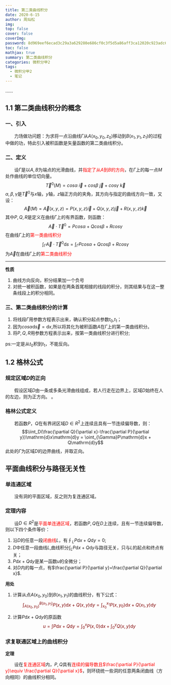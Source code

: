 ```yaml
---
title: 第二类曲线积分
date: 2020-6-15
author: 周灿松
img: 
top: false
cover: false
coverImg: 
password: 8d969eef6ecad3c29a3a629280e686cf0c3f5d5a86aff3ca12020c923adc6c92
toc: false
mathjax: true
summary: 第二类曲线积分
categories: 微积分甲2
tags:
  - 微积分甲2
  - 笔记
---
```


……

<!-- more -->

## 1.1 第二类曲线积分的概念

### 一、引入

&emsp;&emsp;力场做功问题：为求将一点沿曲线$\Gamma$从$A(x_0,y_0,z_0)$移动到$B(x_1,y_1,z_1)$的过程中做的功，特此引入被积函数是矢量函数的第二类曲线积分。

### 二、定义

&emsp;&emsp;设$\Gamma$是以$A,B$为端点的光滑曲线，并<font color=red>指定了从$A$到$B$的方向</font>，在$\Gamma$上的每一点$M$处作曲线的单位切向量。
$$\vec T^0(M) = cos \alpha \ \vec i + cos\beta\ \vec j + cos\gamma\ \vec k$$
$\alpha,\beta,\gamma$是$\vec T^0$与$x$轴，$y$轴，$z$轴正方向的夹角，其方向与指定的曲线方向一致，又设：
$$\vec A(M) = \vec A(x,y,z) = P(x,y,z)\vec i + Q(x,y,z)\vec j + R(x,y,z)\vec k$$
其中$P,Q,R$是定义在曲线$\Gamma$上的有界函数，则函数：
$$\vec A \cdot \vec T^0 = Pcos\alpha + Qcos\beta + Rcos\gamma$$
在曲线$\Gamma$上的<font color=red>第一类曲线积分</font>
$$\int_{\Gamma}\vec A\cdot\vec T^0\mathrm{d}s = \int_{\Gamma}Pcos\alpha + Qcos\beta + Rcos\gamma$$
为$\vec A$在曲线$\Gamma$上的<font color=red>第二类曲线积分</font>

---

**性质**

1. 曲线方向反向，积分结果加一个负号
2. 对统一被积函数，如果是在两条首尾相接的线段的积分，则其结果与在这一整条线段上的积分相同。

### 三、第二类曲线积分的计算

1. 将线段$\Gamma$用参数方程表示出来，确认积分起点参数$t_0$,$t_1$；
2. 因为$cos\alpha\mathrm{d}\vec s = \mathrm{d}x$,所以将其化为被积函数$A$在$\Gamma$上的第一类曲线积分。
3. 将$P,Q,R$用参数方程表示出来，按第一类曲线积分进行积分;

ps:一定是从$t_0$积到$t_1$，不能反向。

## 1.2 格林公式

### 规定区域$D$的正向

&emsp;&emsp;假设区域$D$由一条或多条光滑曲线组成，若人行走在边界上，区域$D$始终在人的左边，则为正方向。
。

### 格林公式定义

&emsp;&emsp;若函数$P，Q$在有界闭区域$D \in R^2$上连续且具有一节连续偏导数，则：
$$\iint_D(\frac{\partial Q}{\partial x}-\frac{\partial P}{\partial y})\mathrm{d}x\mathrm{d}y = \oint_{\Gamma}P\mathrm{d}x + Q\mathrm{d}y$$
此处的$\Gamma$为区域$D$的边界曲线，并取正向。

## 平面曲线积分与路径无关性

### 单连通区域

&emsp;&emsp;没有洞的平面区域，反之则为复连通区域。

### 定理内容

&emsp;&emsp;设$D\in R^2$是<font color=red>平面单连通区域</font>，若函数$P,Q$在$D$上连续，且有一节连续偏导数，则以下四个条件等价：

1. 沿$D$的任意一段<font color=red>闭曲线</font>$L$，有$\oint_LP\mathrm{d}x + Q\mathrm{d}y = 0$;
2. $D$中任意一段曲线$L$,曲线积分$\int_LP\mathrm{d}x + Q\mathrm{d}y$与路径无关，只与$L$的起点和终点有关；
3. $P\mathrm{d}x + Q\mathrm{d}y$是某一函数$u$的全微分；
4. 对$D$内的每一点，有$\frac{\partial P}{\partial y}=\frac{\partial Q}{\partial x}$.

**用处**

1. 计算从点$A(x_0,y_0)$到$B(x_1,y_1)$的曲线积分，有下公式：
   <font color=maroon>
   $$\int_{A(x_0,y_0)}^{B(x_1,y_1)}P(x,y)\mathrm{d}x + Q(x,y)\mathrm{d}y = \int_{x_0}^{x_1}P(x,y_0)\mathrm{d}x + Q(x_1,y)\mathrm{d}y$$
   </font>

2. 计算$P\mathrm{d}x + Q\mathrm{d}y$的原函数
   <font color=maroon>
   $$u=\int P\mathrm{d}x + Q\mathrm{d}y = \int_0^xP(x,0)\mathrm{d}x + \int_0^yQ(x,y)\mathrm{d}y$$
   </font>

### 求复联通区域上的曲线积分

**定理**

&emsp;&emsp;设在<font color=red>复连通区域</font>内，$P,Q$具有<font color=red>连续的偏导数且$\frac{\partial P}{\partial y}\equiv \frac{\partial Q}{\partial x}$</font>，则环绕统一些洞的任意两条闭曲线（方向相同）的曲线积分相同。
